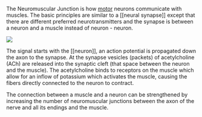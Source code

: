 The Neuromuscular Junction is how [motor](Motor) neurons communicate with muscles.  The basic principles are similar to a [[neural synapse]] except that there are different preferred neurotransmitters and the synapse is between a neuron and a muscle instead of neuron - neuron.

![](http://www.muskingum.edu/~asantas/Biology%20228/Chapter9_muscle_part2_2006_files/slide0031_image010.jpg)

The signal starts with the [[neuron]], an action potential is propagated down the axon to the synapse.  At the synapse vesicles (packets) of acetylcholine (ACh) are released into the synaptic cleft (that space between the neuron and the muscle).  The acetylcholine binds to receptors on the muscle which allow for an inflow of potassium which activates the muscle, causing the fibers directly connected to the neuron to contract.

The connection between a muscle and a neuron can be strengthened by increasing the number of neuromuscular junctions between the axon of the nerve and all its endings and the muscle.